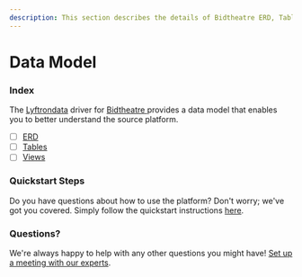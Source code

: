 ```yaml
---
description: This section describes the details of Bidtheatre ERD, Tables, and Views.
---
```


# Data Model

### Index

The  [Lyftrondata](https://www.lyftrondata.com/) driver for [Bidtheatre](https://www.lyftrondata.com/integration/bidtheatre/)[ ](https://www.lyftrondata.com/integration/bidtheatre/)provides a data model that enables you to better understand the source platform.

* [ ] [ERD](../../../marketing-analytics/bidtheatre/data-model/erd.md)
* [ ] [Tables](../../../marketing-analytics/bidtheatre/data-model/tables.md)
* [ ] [Views](../../../marketing-analytics/bidtheatre/data-model/views.md)

### Quickstart Steps

Do you have questions about how to use the platform? Don't worry; we've got you covered. Simply follow the quickstart instructions [here](../../../../quickstart-steps.md).

### Questions? <a href="#questions" id="questions"></a>

We're always happy to help with any other questions you might have! [Set up a meeting with our experts](https://www.lyftrondata.com/book-a-meeting/).

